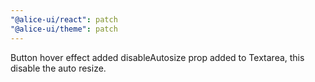 ```yaml
---
"@alice-ui/react": patch
"@alice-ui/theme": patch
---
```


Button hover effect added
disableAutosize prop added to Textarea, this disable the auto resize.